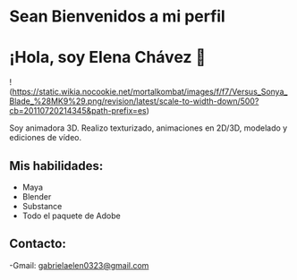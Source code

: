 # Sean Bienvenidos a mi perfil 

# ¡Hola, soy Elena Chávez 👋

!(https://static.wikia.nocookie.net/mortalkombat/images/f/f7/Versus_Sonya_Blade_%28MK9%29.png/revision/latest/scale-to-width-down/500?cb=20110720214345&path-prefix=es)

Soy animadora 3D. Realizo texturizado, animaciones en 2D/3D, modelado y ediciones de vídeo.

## Mis habilidades:

- Maya
- Blender
- Substance
- Todo el paquete de Adobe

## Contacto:

-Gmail: gabrielaelen0323@gmail.com
